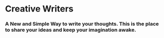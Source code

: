 # Creative Writers
### A New and Simple Way to write your thoughts. This is the place to share your ideas and keep your imagination awake. 
